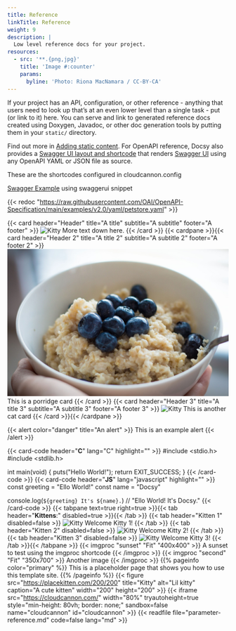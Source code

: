```yaml
---
title: Reference
linkTitle: Reference
weight: 9
description: |
  Low level reference docs for your project.
resources:
  - src: '**.{png,jpg}'
    title: 'Image #:counter'
    params:
      byline: 'Photo: Riona MacNamara / CC-BY-CA'
---
```

If your project has an API, configuration, or other reference - anything that users need to look up that’s at an even lower level than a single task - put (or link to it) here. You can serve and link to generated reference docs created using Doxygen, Javadoc, or other doc generation tools by putting them in your `static/` directory.

Find out more in [Adding static content](https://docsy.dev/docs/adding-content/content/#adding-static-content). For OpenAPI reference, Docsy also provides a [Swagger UI layout and shortcode](https://www.docsy.dev/docs/adding-content/shortcodes/#swaggerui) that renders [Swagger UI](https://swagger.io/tools/swagger-ui/) using any OpenAPI YAML or JSON file as source.

These are the shortcodes configured in cloudcannon.config

[Swagger Example](/docs/reference/swagger-example/) using swaggerui snippet

{{< redoc "https://raw.githubusercontent.com/OAI/OpenAPI-Specification/main/examples/v2.0/yaml/petstore.yaml" >}}


{{< card header="Header" title="A title" subtitle="A subtitle" footer="A footer" >}}
  <img src="https://placekitten.com/800/400" alt="Kitty" />
  More text down here.
{{< /card >}}
{{< cardpane >}}{{< card header="Header 2" title="A title 2" subtitle="A subtitle 2" footer="A footer 2" >}}
  ![porridge](second-image.jpg) <br>
  This is a porridge card
{{< /card >}}
{{< card header="Header 3" title="A title 3" subtitle="A subtitle 3" footer="A footer 3" >}}
  <img src="https://placekitten.com/450/400" alt="Kitty" />
  This is another cat card
{{< /card >}}{{< /cardpane >}}

{{< alert color="danger" title="An alert" >}}
  This is an example alert
{{< /alert >}}

{{< card-code header="**C**" lang="C" highlight="" >}}
#include <stdio.h>
#include <stdlib.h>

int main(void)
{
  puts("Hello World!");
  return EXIT_SUCCESS;
}
{{< /card-code >}}
{{< card-code header="**JS**" lang="javascript" highlight="" >}}
  const greeting = "Ello World!"
  const name = "Docsy"

  console.log(`${greeting} It's ${name}.`) // "Ello World! It's Docsy."
{{< /card-code >}}
{{< tabpane text=true right=true >}}{{< tab header="**Kittens**:" disabled=true >}}{{< /tab >}}
{{< tab header="Kitten 1" disabled=false >}}
    <img src="https://placekitten.com/500/500" alt="Kitty" />
    Welcome Kitty 1!
  {{< /tab >}}
{{< tab header="Kitten 2" disabled=false >}}
    <img src="https://placekitten.com/500/450" alt="Kitty" />
    Welcome Kitty 2!
  {{< /tab >}}
{{< tab header="Kitten 3" disabled=false >}}
    <img src="https://placekitten.com/500/400" alt="Kitty" />
    Welcome Kitty 3!
  {{< /tab >}}{{< /tabpane >}}
{{< imgproc "sunset" "Fit" "400x400" >}}
  A sunset to test using the imgproc shortcode
{{< /imgproc >}}
{{< imgproc "second" "Fit" "350x700" >}}
  Another image
{{< /imgproc >}}
{{% pageinfo color="primary" %}}
  This is a placeholder page that shows you how to use this template site.
{{% /pageinfo %}}
{{< figure src="https://placekitten.com/200/200" title="Kitty" alt="Lil kitty" caption="A cute kitten" width="200" height="200" >}}
{{< iframe src="https://cloudcannon.com/" width="80%" tryautoheight=true style="min-height: 80vh; border: none;" sandbox=false name="cloudcannon" id="cloudcannon" >}}
{{< readfile file="parameter-reference.md" code=false lang="md" >}}